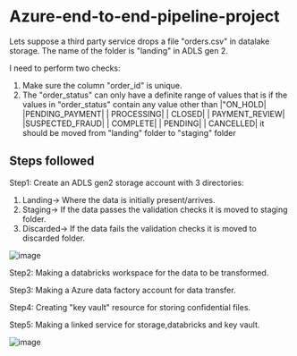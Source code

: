 # Azure-end-to-end-pipeline-project

Lets suppose a third party service drops a file "orders.csv" in datalake storage. The name of the folder is "landing" in ADLS gen 2.


I need to perform two checks:
1. Make sure the column "order_id" is unique.
2. The "order_status" can only have a definite range of values that is if the values in "order_status" contain any value other than 
|"ON_HOLD|
|PENDING_PAYMENT|
|     PROCESSING|
|         CLOSED|
| PAYMENT_REVIEW|
|SUSPECTED_FRAUD|
|       COMPLETE|
|        PENDING|
|      CANCELLED|
it should be moved from "landing" folder to "staging" folder


## Steps followed
Step1: Create an ADLS gen2 storage account with 3 directories:
1. Landing-> Where the data is initially present/arrives.
2. Staging-> If the data passes the validation checks it is moved to staging folder.
3. Discarded-> If the data fails the validation checks it is moved to discarded folder.

![image](https://github.com/user-attachments/assets/88883fcb-795a-4a6b-b87a-a7332a4f9a76)

Step2: Making a databricks workspace for the data to be transformed.

Step3: Making a Azure data factory account for data transfer.

Step4: Creating "key vault" resource for storing confidential files.

Step5: Making a linked service for storage,databricks and key vault.

![image](https://github.com/user-attachments/assets/0a508098-9280-451f-bd7b-9bd1d75fce0f)












